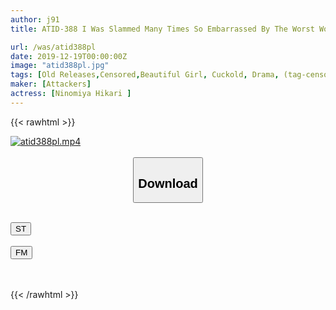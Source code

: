 ```yaml
---
author: j91
title: ATID-388 I Was Slammed Many Times So Embarrassed By The Worst Worst Man ... Hikari Ninomiya

url: /was/atid388pl
date: 2019-12-19T00:00:00Z
image: "atid388pl.jpg"
tags: [Old Releases,Censored,Beautiful Girl, Cuckold, Drama, (tag-censored) ]
maker: [Attackers]
actress: [Ninomiya Hikari ]
---
```



{{< rawhtml >}}

<div class="video" data-videoid="6BZ2PQxPPauljp">
    <a href="javascript:;">
        <img src="/was/atid388pl/atid388pl.jpg" width="WIDTH" height="HEIGHT" alt="atid388pl.mp4" loading="lazy">
    </a>
</div>

<script type="text/javascript" src="https://j91.asia/asset/on-demand-st.js"></script>

<br>
  <link rel="stylesheet" href="https://j91.asia/asset/bs5.css">
  
  <center>
  <button class="btn btn-primary" type="button" data-bs-toggle="collapse" data-bs-target=".multi-collapse" aria-expanded="false" aria-controls="multiCollapseExample1 multiCollapseExample2"><h2>Download</h2></button></center>
</p>
<div class="row">
  <div class="col">
    <div class="collapse multi-collapse" id="multiCollapseExample1">
      <div class="card card-body">
	      	      <br>
<div class="buttons">  
<a href="https://streamtape.to/v/6BZ2PQxPPauljp" target="_blank"><button class="btn-hover color-3"><i class="fa fa-download"></i> ST</button></a></div>
    </div>
  </div>
</div>
  <div class="col">
    <div class="collapse multi-collapse" id="multiCollapseExample2">
      <div class="card card-body">
	      <br>
<div class="buttons">
    <a href="https://filemoon.sx/d/z9qda50oh55o" target="_blank"><button class="btn-hover color-8"><i class="fa fa-download"></i> FM</button></a></div>
<br><br>
      </div>
    </div>
  </div>
</div>

{{< /rawhtml >}}